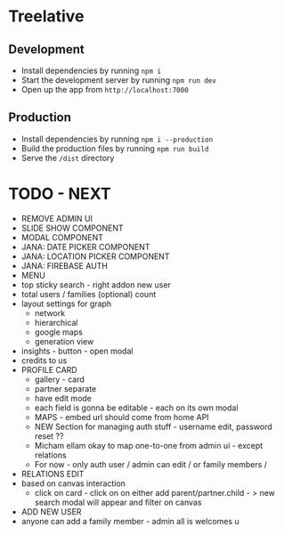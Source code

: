 # Treelative

## Development
- Install dependencies by running `npm i`
- Start the development server by running `npm run dev`
- Open up the app from `http://localhost:7000`

## Production
- Install dependencies by running `npm i --production`
- Build the production files by running `npm run build`
- Serve the `/dist` directory

<!-- ## TODO:
ARUN - If logged in, but not authorized - show contact Admins UI // First need to implement firebase
ARUN - BUTTON - cursor, on hover: focus -
 - handle firebase no account error !
ARUN - Mount profile card on demand
JANA - add hook to detect mobile vs desktop - set in store
JANA - optimize canvas for mobile
  - Login
  - network requests-
- Add reusable IMAGE component with fallback support
JANA - Add firebase integration
JANA - play around with vis JS clusters
JANA - Detect pixel density
JANA - No auth need to view admin profile cards
JANA - Add remove avatar in Admin UI
JANA - get node position of logged in user
JANA - investigate parents stay separated from children
ARUN- Optimize all images before launch

 -->

# TODO - NEXT
- REMOVE ADMIN UI
- SLIDE SHOW COMPONENT
- MODAL COMPONENT
- JANA: DATE PICKER COMPONENT
- JANA: LOCATION PICKER COMPONENT
- JANA: FIREBASE AUTH
- MENU
 - top sticky search - right addon new user
 - total users / families (optional) count
 - layout settings for graph
   - network
   - hierarchical
   - google maps
   - generation view
  - insights - button - open modal
 - credits to us
- PROFILE CARD
  - gallery - card
  - partner separate
  - have edit mode
  - each field is gonna be editable - each on its own modal
  - MAPS - embed url should come from home API
  - NEW Section for managing auth stuff - username edit, password reset ??
  - Micham ellam okay to map one-to-one from admin ui - except relations
  - For now - only auth user / admin can edit / or family members /
- RELATIONS EDIT
 - based on canvas interaction
   - click on card - click on on either add parent/partner.child - > new search modal will appear and filter on canvas
- ADD NEW USER
 - anyone can add a family member - admin all is welcomes u
